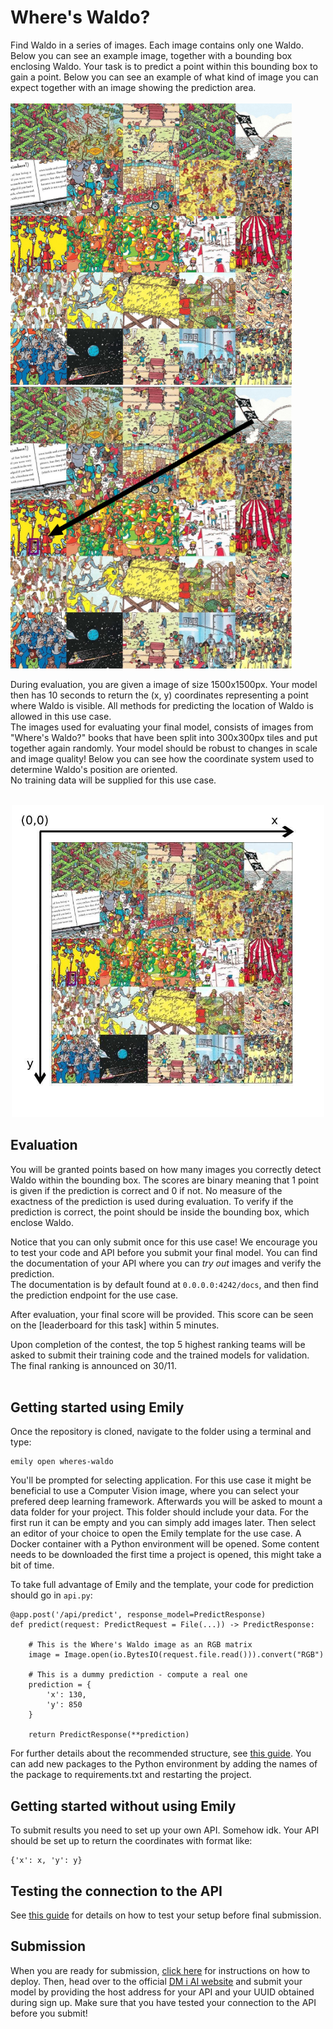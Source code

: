# Where's Waldo?
Find Waldo in a series of images. Each image contains only one Waldo. Below you can see an example image, together with a bounding box enclosing Waldo. Your task is to predict a point within this bounding box to gain a point. Below you can see an example of what kind of image you can expect together with an image showing the prediction area. <br> <br>
<img src="../images/waldo.jpg" width=450> <img src="../images/waldo_bbox_arrow.jpg" width=450>

During evaluation, you are given a image of size 1500x1500px. Your model then has 10 seconds to return the (x, y) coordinates representing a point where Waldo is visible. All methods for predicting the location of Waldo is allowed in this use case. <br>
The images used for evaluating your final model, consists of images from "Where's Waldo?" books that have been split into 300x300px tiles and put together again randomly. Your model should be robust to changes in scale and image quality! Below you can see how the coordinate system used to determine Waldo's position are oriented. <br>
No training data will be supplied for this use case.
<br><br>

<p align="center">
  <img src="../images/coordinates.jpg" width=500>
</p>


## Evaluation
You will be granted points based on how many images you correctly detect Waldo within the bounding box. The scores are binary meaning that 1 point is given if the prediction is correct and 0 if not. No measure of the exactness of the prediction is used during evaluation. To verify if the prediction is correct, the point should be inside the bounding box, which enclose Waldo.

Notice that you can only submit once for this use case! We encourage you to test your code and API before you submit your final model. You can find the documentation of your API where you can _try out_ images and verify the prediction. <br>
The documentation is by default found at `0.0.0.0:4242/docs`, and then find the prediction endpoint for the use case. <br>

After evaluation, your final score will be provided. This score can be seen on the [leaderboard for this task] within 5 minutes.

Upon completion of the contest, the top 5 highest ranking teams will be asked to submit their training code and the trained models for validation. The final ranking is announced on 30/11. <br> <br>

## Getting started using Emily
Once the repository is cloned, navigate to the folder using a terminal and type:
```
emily open wheres-waldo
```
You'll be prompted for selecting application. For this use case it might be beneficial to use a Computer Vision image, where you can select your prefered deep learning framework. Afterwards you will be asked to mount a data folder for your project. This folder should include your data. For the first run it can be empty and you can simply add images later.
Then select an editor of your choice to open the Emily template for the use case.  A Docker container with a Python environment will be opened. Some content needs to be downloaded the first time a project is opened, this might take a bit of time.

To take full advantage of Emily and the template, your code for prediction should go in `api.py`:
```
@app.post('/api/predict', response_model=PredictResponse)
def predict(request: PredictRequest = File(...)) -> PredictResponse:

    # This is the Where's Waldo image as an RGB matrix
    image = Image.open(io.BytesIO(request.file.read())).convert("RGB")

    # This is a dummy prediction - compute a real one
    prediction = {
        'x': 130,
        'y': 850
    }

    return PredictResponse(**prediction)
```
For further details about the recommended structure, see <a href="https://dmiai.dk/guide/">this guide</a>.
You can add new packages to the Python environment by adding the names of the package to requirements.txt and restarting the project.

## Getting started without using Emily
To submit results you need to set up your own API. Somehow idk.
Your API should be set up to return the coordinates with format like:
```
{'x': x, 'y': y}
```

## Testing the connection to the API
See <a href="https://dmiai.dk/guide/">this guide</a> for details on how to test your setup before final submission.

## Submission
When you are ready for submission, <a href="https://dmiai.dk/guide/deploy">click here</a> for instructions on how to deploy. Then, head over to the official <a href="https://dmiai.dk/">DM i AI website</a> and submit your model by providing the host address for your API and your UUID obtained during sign up. Make sure that you have tested your connection to the API before you submit!
